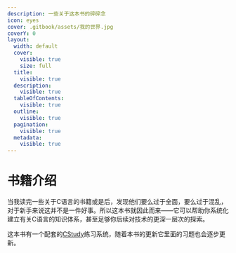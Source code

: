 ```yaml
---
description: 一些关于这本书的碎碎念
icon: eyes
cover: .gitbook/assets/我的世界.jpg
coverY: 0
layout:
  width: default
  cover:
    visible: true
    size: full
  title:
    visible: true
  description:
    visible: true
  tableOfContents:
    visible: true
  outline:
    visible: true
  pagination:
    visible: true
  metadata:
    visible: true
---
```


# 书籍介绍

当我读完一些关于C语言的书籍或是后，发现他们要么过于全面，要么过于混乱，对于新手来说这并不是一件好事。所以这本书就因此而来——它可以帮助你系统化建立有关C语言的知识体系，甚至足够你后续对技术的更深一层次的探索。

这本书有一个配套的[CStudy](https://github.com/shanchuann/CStudy.git)练习系统，随着本书的更新它里面的习题也会逐步更新。
